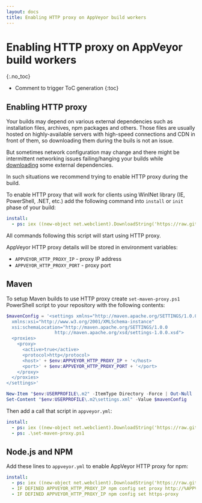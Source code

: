 ```yaml
---
layout: docs
title: Enabling HTTP proxy on AppVeyor build workers
---
```


<!-- markdownlint-disable MD022 MD032 -->
# Enabling HTTP proxy on AppVeyor build workers
{:.no_toc}

* Comment to trigger ToC generation
{:toc}
<!-- markdownlint-enable MD022 MD032 -->

## Enabling HTTP proxy

Your builds may depend on various external dependencies such as installation files, archives, npm packages and others.
Those files are usually hosted on highly-available servers with high-speed connections and CDN in front of them, so downloading them during the buils is not an issue.

But sometimes network configuration may change and there might be intermittent networking issues failing/hanging your builds while [downloading](/docs/how-to/download-file/) some external dependencies.

In such situations we recommend trying to enable HTTP proxy during the build.

To enable HTTP proxy that will work for clients using WinINet library (IE, PowerShell, .NET, etc.) add the following command into `install` or `init` phase of your build:

```yaml
install:
  - ps: iex ((new-object net.webclient).DownloadString('https://raw.githubusercontent.com/appveyor/ci/master/scripts/enable-http-proxy.ps1'))
```

All commands following this script will start using HTTP proxy.

AppVeyor HTTP proxy details will be stored in environment variables:

* `APPVEYOR_HTTP_PROXY_IP` - proxy IP address
* `APPVEYOR_HTTP_PROXY_PORT` - proxy port

## Maven

To setup Maven builds to use HTTP proxy create `set-maven-proxy.ps1` PowerShell script to your repository with the following contents:

```powershell
$mavenConfig = '<settings xmlns="http://maven.apache.org/SETTINGS/1.0.0"
  xmlns:xsi="http://www.w3.org/2001/XMLSchema-instance"
  xsi:schemaLocation="http://maven.apache.org/SETTINGS/1.0.0
                  http://maven.apache.org/xsd/settings-1.0.0.xsd">
  <proxies>
    <proxy>
      <active>true</active>
      <protocol>http</protocol>
      <host>' + $env:APPVEYOR_HTTP_PROXY_IP + '</host>
      <port>' + $env:APPVEYOR_HTTP_PROXY_PORT + '</port>
    </proxy>
  </proxies>
</settings>'

New-Item "$env:USERPROFILE\.m2" -ItemType Directory -Force | Out-Null
Set-Content "$env:USERPROFILE\.m2\settings.xml" -Value $mavenConfig
```

Then add a call that script in `appveyor.yml`:

```yaml
install:
  - ps: iex ((new-object net.webclient).DownloadString('https://raw.githubusercontent.com/appveyor/ci/master/scripts/enable-http-proxy.ps1'))
  - ps: .\set-maven-proxy.ps1
```

## Node.js and NPM

Add these lines to `appveyor.yml` to enable AppVeyor HTTP proxy for npm:

```yaml
install:
  - ps: iex ((new-object net.webclient).DownloadString('https://raw.githubusercontent.com/appveyor/ci/master/scripts/enable-http-proxy.ps1'))
  - IF DEFINED APPVEYOR_HTTP_PROXY_IP npm config set proxy http://%APPVEYOR_HTTP_PROXY_IP%:%APPVEYOR_HTTP_PROXY_PORT%
  - IF DEFINED APPVEYOR_HTTP_PROXY_IP npm config set https-proxy
```
